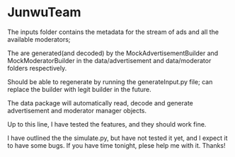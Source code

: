 # JunwuTeam

The inputs folder contains the metadata for the stream of ads and all the available moderators;

The are generated(and decoded) by the  MockAdvertisementBuilder and MockModeratorBuilder in the data/advertisement and data/moderator folders respectively.

Should be able to regenerate by running the generateInput.py file; can replace the builder with legit builder in the future.

The data package will automatically read, decode and generate advertisement and moderator manager objects.

Up to this line, I have tested the features, and they should work fine.



I have outlined the the simulate.py, but have not tested it yet, and I expect it to have some bugs. If you have time tonight, plese help me with it. Thanks! 